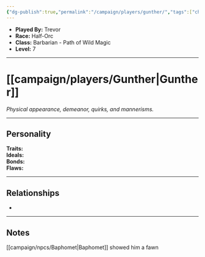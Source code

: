 ```yaml
---
{"dg-publish":true,"permalink":"/campaign/players/gunther/","tags":["character","player"],"noteIcon":"","created":"2025-10-26T09:00:00.196-07:00","updated":"2025-10-27T16:05:17.435-07:00"}
---
```



<p><span><ul>
<li dir="auto"><strong>Played By:</strong> Trevor</li>
<li dir="auto"><strong>Race:</strong> Half-Orc</li>
<li dir="auto"><strong>Class:</strong> Barbarian - Path of Wild Magic</li>
<li dir="auto"><strong>Level:</strong> 7</li>
</ul></span></p>

---

# [[campaign/players/Gunther\|Gunther]]
*Physical appearance, demeanor, quirks, and mannerisms.*

---

## Personality
**Traits:**  
**Ideals:**  
**Bonds:**  
**Flaws:**  

---

## Relationships
- 

---

## Notes
[[campaign/npcs/Baphomet\|Baphomet]] showed him a fawn

